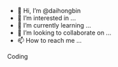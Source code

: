 - 👋 Hi, I’m @daihongbin
- 👀 I’m interested in ...
- 🌱 I’m currently learning ...
- 💞️ I’m looking to collaborate on ...
- 📫 How to reach me ...

Coding

<!---
daihongbin/daihongbin is a ✨ special ✨ repository because its `README.md` (this file) appears on your GitHub profile.
You can click the Preview link to take a look at your changes.
--->

